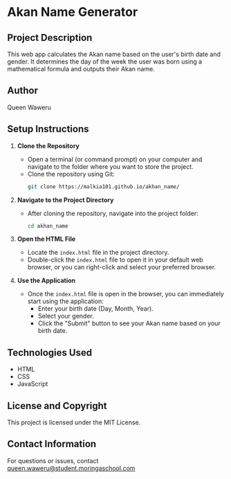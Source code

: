 # Akan Name Generator

## Project Description
This web app calculates the Akan name based on the user's birth date and gender. 
It determines the day of the week the user was born using a mathematical formula and outputs their Akan name.

## Author
Queen Waweru

## Setup Instructions

1. **Clone the Repository**
   - Open a terminal (or command prompt) on your computer and navigate to the folder where you want to store the project.
   - Clone the repository using Git:
     ```bash
     git clone https://malkia101.github.io/akhan_name/

2. **Navigate to the Project Directory**
   - After cloning the repository, navigate into the project folder:
     ```bash
     cd akhan_name
     
3. **Open the HTML File**
   - Locate the `index.html` file in the project directory.
   - Double-click the `index.html` file to open it in your default web browser, or you can right-click and select your preferred browser.

4. **Use the Application**
   - Once the `index.html` file is open in the browser, you can immediately start using the application:
     - Enter your birth date (Day, Month, Year).
     - Select your gender.
     - Click the "Submit" button to see your Akan name based on your birth date.

## Technologies Used
- HTML
- CSS
- JavaScript

## License and Copyright
This project is licensed under the MIT License.

## Contact Information
For questions or issues, contact queen.waweru@student.moringaschool.com
